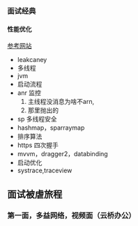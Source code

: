 ### 面试经典
#### 性能优化
[参考网站](https://www.jianshu.com/p/aacaf826e482)
* leakcaney
* 多线程
* jvm
* 启动流程
* anr 监控
  1. 主线程没消息为啥不arn,
  2. 那里抛出的
* sp 多线程安全
* hashmap，sparraymap
* 排序算法
* https 四次握手
* mvvm，dragger2，databinding
* 启动优化
* systrace,traceview

## 面试被虐旅程
### 第一面，多益网络，视频面（云桥办公）
